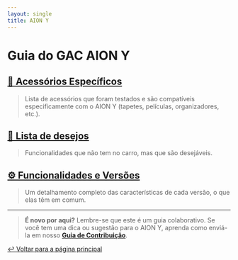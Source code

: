 ```yaml
---
layout: single
title: AION Y
---
```


# Guia do GAC AION Y

## [🛒 Acessórios Específicos](acessorios/)
> Lista de acessórios que foram testados e são compatíveis especificamente com o AION Y (tapetes, películas, organizadores, etc.).

## [👀 Lista de desejos](desejos/)
> Funcionalidades que não tem no carro, mas que são desejáveis.

<!-- ## [💡 Dicas e Truques do Modelo](dicas/) > Dicas que se aplicam ao dia a dia com o AION Y, como configurações da central multimídia, dicas de carregamento e mais. -->

## [⚙️ Funcionalidades e Versões](funcionalidades/)
> Um detalhamento completo das características de cada versão, o que elas têm em comum.

---

> **É novo por aqui?** Lembre-se que este é um guia colaborativo. Se você tem uma dica ou sugestão para o AION Y, aprenda como enviá-la em nosso **[Guia de Contribuição](../CONTRIBUTING.md)**.

[↩️ Voltar para a página principal](../)
